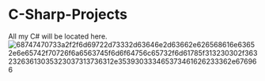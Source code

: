 # C-Sharp-Projects
All my C# will be located here.
![68747470733a2f2f6d69722d73332d63646e2d63662e626568616e63652e6e65742f70726f6a6563745f6d6f64756c65732f6d61785f313230302f36323263613035323037313736312e353930333465373461626233362e676966](https://user-images.githubusercontent.com/111245151/236244282-09e2629c-d3ad-4757-ad31-f03ab92e7639.gif)
